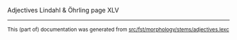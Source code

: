 Adjectives
Lindahl & Öhrling page XLV

* * *

<small>This (part of) documentation was generated from [src/fst/morphology/stems/adjectives.lexc](https://github.com/giellalt/lang-sju-x-sydlapsk/blob/main/src/fst/morphology/stems/adjectives.lexc)</small>
